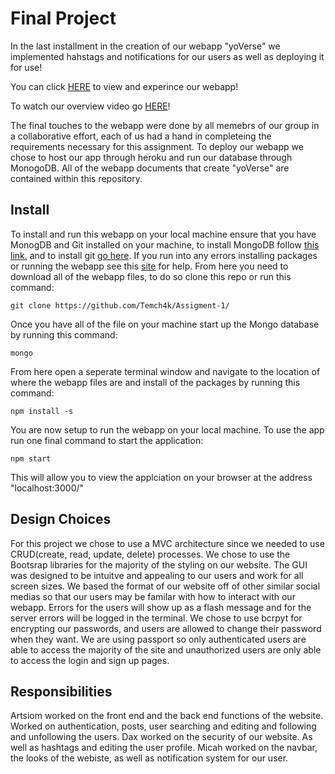 # Final Project

In the last installment in the creation of our webapp "yoVerse" we implemented hahstags and notifications for our users as well as deploying it for use!

You can click [HERE](https://rocky-savannah-72606.herokuapp.com/) to view and experince our webapp!

To watch our overview video go [HERE](https://www.youtube.com/watch?v=VD76Uc1K_fo&ab_channel=ArtsiomSkarakhod)!

The final touches to the webapp were done by all memebrs of our group in a collaborative effort, each of us had a hand in completeing the requirements necessary for this assignment. To deploy our webapp we chose to host our app through heroku and run our database through MonogoDB. All of the webapp documents that create "yoVerse" are contained within this repository.


## Install

To install and run this webapp on your local machine ensure that you have MonogDB and Git installed on your machine, to install MongoDB follow [this link.](https://docs.mongodb.com/manual/installation/) and to install git [go here](https://git-scm.com/book/en/v2/Getting-Started-Installing-Git). If you run into any errors installing packages or running the webapp see this [site](https://docs.npmjs.com/downloading-and-installing-node-js-and-npm) for help.
From here you need to download all of the webapp files, to do so clone this repo or run this command: 
```
git clone https://github.com/Temch4k/Assigment-1/
```
Once you have all of the file on your machine start up the Mongo database by running this command:
```
mongo
```
From here open a seperate terminal window and navigate to the location of where the webapp files are and install of the packages by running this command:
```
npm install -s
```
You are now setup to run the webapp on your local machine. To use the app run one final command to start the application:
```
npm start
```
This will allow you to view the applciation on your browser at the address "localhost:3000/"


## Design Choices

For this project we chose to use a MVC architecture since we needed to use CRUD(create, read, update, delete) processes. We chose to use the Bootsrap libraries for the majority of the styling on our website. The GUI was designed to be intuitve and appealing to our users and work for all screen sizes. We based the format of our website off of other similar social medias so that our users may be familar with how to interact with our webapp. Errors for the users will show up as a flash message and for the server errors will be logged in the terminal. We chose to use bcrpyt for encrypting our passwords, and users are allowed to change their password when they want. We are using passport so only authenticated users are able to access the majority of the site and unauthorized users are only able to access the login and sign up pages. 

## Responsibilities

Artsiom worked on the front end and the back end functions of the website. Worked on authentication, posts, user searching and editing and following and unfollowing the users.
Dax worked on the security of our website. As well as hashtags and editing the user profile.
Micah worked on the navbar, the looks of the webiste, as well as notification system for our user.
